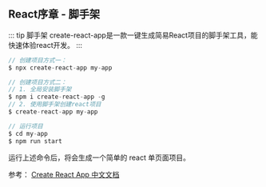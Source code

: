 ## React序章 - 脚手架
::: tip 脚手架
create-react-app是一款一键生成简易React项目的脚手架工具，能快速体验react开发。
:::

```js
// 创建项目方式一：
$ npx create-react-app my-app

// 创建项目方式二：
// 1. 全局安装脚手架
$ npm i create-react-app -g
// 2. 使用脚手架创建react项目
$ create-react-app my-app

// 运行项目
$ cd my-app
$ npm run start
```
运行上述命令后，将会生成一个简单的 react 单页面项目。

参考：
<a href="https://create-react-app.bootcss.com/" target="_blank">Create React App 中文文档</a> <br/>
